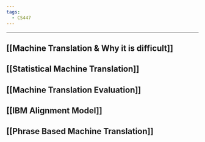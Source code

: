 ```yaml
---
tags:
  - CS447
---
```

---

## [[Machine Translation & Why it is difficult]]

## [[Statistical Machine Translation]]

## [[Machine Translation Evaluation]]

## [[IBM Alignment Model]]

## [[Phrase Based Machine Translation]]

